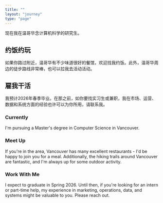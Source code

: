 ```yaml
---
title: ""
layout: "journey"
type: "page"
---
```


现在我在温哥华念计算机科学的研究生。

## 约饭约玩
如果你路过附近，温哥华有不少味道很好的餐馆，欢迎找我约饭。此外，温哥华周边的徒步路线非常棒，也可以拉我去活动活动。

## 雇我干活
我预计2026年春季毕业。在那之前，如你要找实习生或兼职，我在市场、运营、数据和系统方面的经验也许可以为你所用，请联系我。

<div class="english-section">

### Currently
I'm pursuing a Master's degree in Computer Science in Vancouver.

### Meet Up
If you're in the area, Vancouver has many excellent restaurants - I'd be happy to join you for a meal. Additionally, the hiking trails around Vancouver are fantastic, and I'm always up for some outdoor activity.

### Work With Me
I expect to graduate in Spring 2026. Until then, if you're looking for an intern or part-time help, my experience in marketing, operations, data, and systems might be valuable to you. Please reach out.

</div> 